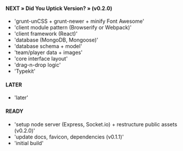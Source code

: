 #### NEXT » Did You Uptick Version? » (v0.2.0)
- 'grunt-unCSS + grunt-newer + minify Font Awesome'
- 'client module pattern (Browserify or Webpack)'
- 'client framework (React)'
- 'database (MongoDB, Mongoose)'
- 'database schema + model'
- 'team/player data + images'
- 'core interface layout'
- 'drag-n-drop logic'
- 'Typekit'


#### LATER
- 'later'


#### READY
- 'setup node server (Express, Socket.io) + restructure public assets (v0.2.0)'
- 'update docs, favicon, dependencies (v0.1.1)'
- 'initial build'
